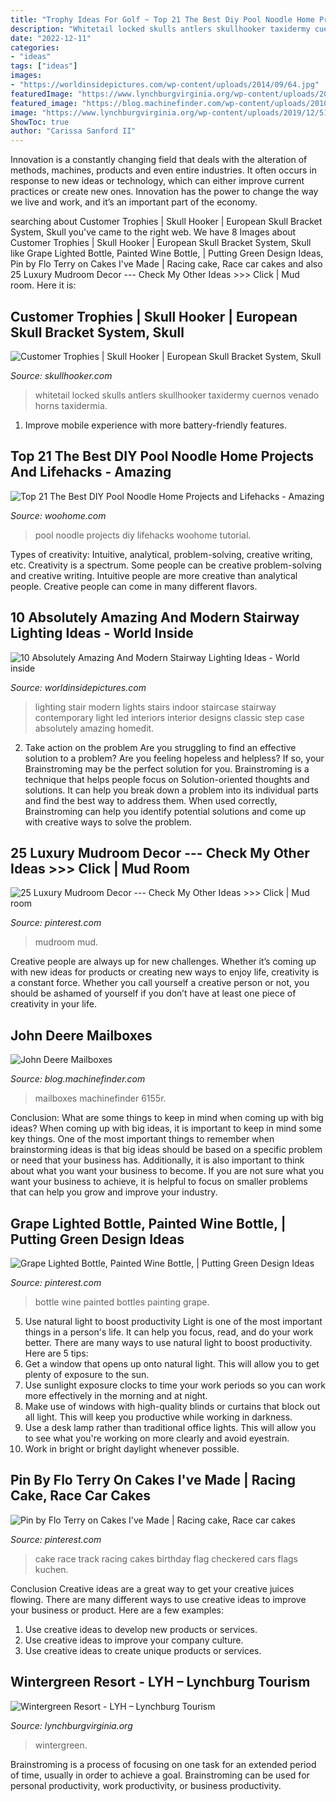 ```yaml
---
title: "Trophy Ideas For Golf ~ Top 21 The Best Diy Pool Noodle Home Projects And Lifehacks"
description: "Whitetail locked skulls antlers skullhooker taxidermy cuernos venado horns taxidermia"
date: "2022-12-11"
categories:
- "ideas"
tags: ["ideas"]
images:
- "https://worldinsidepictures.com/wp-content/uploads/2014/09/64.jpg"
featuredImage: "https://www.lynchburgvirginia.org/wp-content/uploads/2019/12/51156304_10156014134977031_4769602675887046656_o.jpg)"
featured_image: "https://blog.machinefinder.com/wp-content/uploads/2010/07/3456081072_6eb3b0b298_b.jpg"
image: "https://www.lynchburgvirginia.org/wp-content/uploads/2019/12/51156304_10156014134977031_4769602675887046656_o.jpg)"
ShowToc: true
author: "Carissa Sanford II"
---
```



Innovation is a constantly changing field that deals with the alteration of methods, machines, products and even entire industries. It often occurs in response to new ideas or technology, which can either improve current practices or create new ones. Innovation has the power to change the way we live and work, and it’s an important part of the economy.

	

		
searching about Customer Trophies | Skull Hooker | European Skull Bracket System, Skull you've came to the right web. We have 8 Images about Customer Trophies | Skull Hooker | European Skull Bracket System, Skull like Grape Lighted Bottle, Painted Wine Bottle, | Putting Green Design Ideas, Pin by Flo Terry on Cakes I&#039;ve Made | Racing cake, Race car cakes and also 25 Luxury Mudroom Decor --- Check My Other Ideas &gt;&gt;&gt; Click | Mud room. Here it is:
		
    
## Customer Trophies | Skull Hooker | European Skull Bracket System, Skull

<img loading=lazy src="http://www.skullhooker.com/wp-content/gallery/customer-trophies/locked-up.jpeg" onerror="this.onerror=null;this.src='https://tse2.mm.bing.net/th?id=OIP.frtkZv4eEVrUgg4NmUKvyQAAAA&amp;pid=15.1';" alt="Customer Trophies | Skull Hooker | European Skull Bracket System, Skull">

_Source: skullhooker.com_

>whitetail locked skulls antlers skullhooker taxidermy cuernos venado horns taxidermia. 

	

1. Improve mobile experience with more battery-friendly features.

    
## Top 21 The Best DIY Pool Noodle Home Projects And Lifehacks - Amazing

<img loading=lazy src="https://www.woohome.com/wp-content/uploads/2015/06/pool-noodle-projects-woohome-2.jpg" onerror="this.onerror=null;this.src='https://tse2.mm.bing.net/th?id=OIP.BPlTXOwOo_VmNlE8XztvswHaLH&amp;pid=15.1';" alt="Top 21 The Best DIY Pool Noodle Home Projects and Lifehacks - Amazing">

_Source: woohome.com_

>pool noodle projects diy lifehacks woohome tutorial. 

	

Types of creativity: Intuitive, analytical, problem-solving, creative writing, etc.
Creativity is a spectrum. Some people can be creative problem-solving and creative writing. Intuitive people are more creative than analytical people. Creative people can come in many different flavors.

    
## 10 Absolutely Amazing And Modern Stairway Lighting Ideas - World Inside

<img loading=lazy src="https://worldinsidepictures.com/wp-content/uploads/2014/09/64.jpg" onerror="this.onerror=null;this.src='https://tse3.mm.bing.net/th?id=OIP.RRIvqc5igGen8nj646-T6gHaKQ&amp;pid=15.1';" alt="10 Absolutely Amazing And Modern Stairway Lighting Ideas - World inside">

_Source: worldinsidepictures.com_

>lighting stair modern lights stairs indoor staircase stairway contemporary light led interiors interior designs classic step case absolutely amazing homedit. 

	

2. Take action on the problem
Are you struggling to find an effective solution to a problem? Are you feeling hopeless and helpless? If so, your Brainstroming may be the perfect solution for you. Brainstroming is a technique that helps people focus on Solution-oriented thoughts and solutions. It can help you break down a problem into its individual parts and find the best way to address them. When used correctly, Brainstroming can help you identify potential solutions and come up with creative ways to solve the problem.

    
## 25 Luxury Mudroom Decor --- Check My Other Ideas &gt;&gt;&gt; Click | Mud Room

<img loading=lazy src="https://i.pinimg.com/736x/84/99/d5/8499d5c9dd40dc13d24ab85e6720009f--mudrooms-with-laundry-laundry-rooms.jpg" onerror="this.onerror=null;this.src='https://tse4.mm.bing.net/th?id=OIP.L9dWeLzvgFBgHUmkPqtZ1QHaLG&amp;pid=15.1';" alt="25 Luxury Mudroom Decor --- Check My Other Ideas &gt;&gt;&gt; Click | Mud room">

_Source: pinterest.com_

>mudroom mud. 

	

Creative people are always up for new challenges. Whether it’s coming up with new ideas for products or creating new ways to enjoy life, creativity is a constant force. Whether you call yourself a creative person or not, you should be ashamed of yourself if you don’t have at least one piece of creativity in your life.

    
## John Deere Mailboxes

<img loading=lazy src="https://blog.machinefinder.com/wp-content/uploads/2010/07/3456081072_6eb3b0b298_b.jpg" onerror="this.onerror=null;this.src='https://tse3.mm.bing.net/th?id=OIP.utHpf6zpEn-LlGs5IAexIAHaF_&amp;pid=15.1';" alt="John Deere Mailboxes">

_Source: blog.machinefinder.com_

>mailboxes machinefinder 6155r. 

	

Conclusion: What are some things to keep in mind when coming up with big ideas?
When coming up with big ideas, it is important to keep in mind some key things. One of the most important things to remember when brainstorming ideas is that big ideas should be based on a specific problem or need that your business has. Additionally, it is also important to think about what you want your business to become. If you are not sure what you want your business to achieve, it is helpful to focus on smaller problems that can help you grow and improve your industry.

    
## Grape Lighted Bottle, Painted Wine Bottle, | Putting Green Design Ideas

<img loading=lazy src="https://i.pinimg.com/736x/82/3d/a7/823da7cfe62c7d61ab19a5ea6444f327.jpg" onerror="this.onerror=null;this.src='https://tse1.mm.bing.net/th?id=OIP.z6Ty5oLMY6hcztekTIgwSAHaKY&amp;pid=15.1';" alt="Grape Lighted Bottle, Painted Wine Bottle, | Putting Green Design Ideas">

_Source: pinterest.com_

>bottle wine painted bottles painting grape. 

	

5) Use natural light to boost productivity
Light is one of the most important things in a person's life. It can help you focus, read, and do your work better. There are many ways to use natural light to boost productivity. Here are 5 tips:
1) Get a window that opens up onto natural light. This will allow you to get plenty of exposure to the sun.
2) Use sunlight exposure clocks to time your work periods so you can work more effectively in the morning and at night.
3) Make use of windows with high-quality blinds or curtains that block out all light. This will keep you productive while working in darkness.
4) Use a desk lamp rather than traditional office lights. This will allow you to see what you're working on more clearly and avoid eyestrain.
5) Work in bright or bright daylight whenever possible.

    
## Pin By Flo Terry On Cakes I&#039;ve Made | Racing Cake, Race Car Cakes

<img loading=lazy src="https://i.pinimg.com/736x/05/a8/95/05a895d65fb7eda47b3e823d010a074a--race-track-cake-race-car-cake.jpg" onerror="this.onerror=null;this.src='https://tse3.mm.bing.net/th?id=OIP.rK6wKl8HAK57g_W1RbAltgHaJ4&amp;pid=15.1';" alt="Pin by Flo Terry on Cakes I&#039;ve Made | Racing cake, Race car cakes">

_Source: pinterest.com_

>cake race track racing cakes birthday flag checkered cars flags kuchen. 

	

Conclusion
Creative ideas are a great way to get your creative juices flowing. There are many different ways to use creative ideas to improve your business or product. Here are a few examples:
1. Use creative ideas to develop new products or services.
2. Use creative ideas to improve your company culture.
3. Use creative ideas to create unique products or services.

    
## Wintergreen Resort - LYH – Lynchburg Tourism

<img loading=lazy src="https://www.lynchburgvirginia.org/wp-content/uploads/2019/12/51156304_10156014134977031_4769602675887046656_o.jpg)" onerror="this.onerror=null;this.src='https://tse4.mm.bing.net/th?id=OIP.K7xC-VoyUlN6xbCo7-Hz9gHaFj&amp;pid=15.1';" alt="Wintergreen Resort - LYH – Lynchburg Tourism">

_Source: lynchburgvirginia.org_

>wintergreen. 

	

Brainstroming is a process of focusing on one task for an extended period of time, usually in order to achieve a goal. Brainstroming can be used for personal productivity, work productivity, or business productivity.

